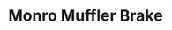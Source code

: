 ---
title: "Monro Muffler Brake"
url: /pittsburgh/monro-muffler-brake-west-liberty-avenue/
shop: car repair
---